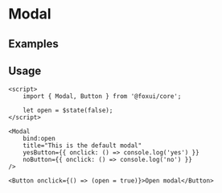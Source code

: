 <script>
	import Example from './Example.svelte';
</script>

# Modal

## Examples

<Example />

## Usage

```svelte
<script>
	import { Modal, Button } from '@foxui/core';

	let open = $state(false);
</script>

<Modal
	bind:open
	title="This is the default modal"
	yesButton={{ onclick: () => console.log('yes') }}
	noButton={{ onclick: () => console.log('no') }}
/>

<Button onclick={() => (open = true)}>Open modal</Button>
```
